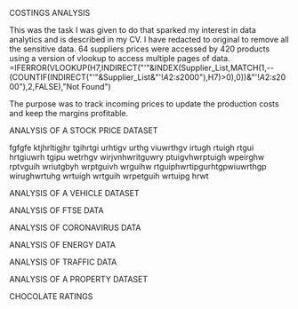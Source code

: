 COSTINGS ANALYSIS    

This was the task I was given to do that sparked my interest in data analytics and is described in my CV.
I have redacted to original to remove all the sensitive data.
64 suppliers prices were accessed by 420 products using a version of vlookup to access multiple pages of data.
=IFERROR(VLOOKUP(H7,INDIRECT("'"&INDEX(Supplier_List,MATCH(1,--(COUNTIF(INDIRECT("'"&Supplier_List&"'!$A$2:$s$2000"),H7)>0),0))&"'!$A$2:$s$2000"),2,FALSE),"Not Found")

The purpose was to track incoming prices to update the production costs and keep the margins profitable. 

ANALYSIS OF A STOCK PRICE DATASET



fgfgfe ktjhrltigjhr tgihrtgi urhtigv urthg viuwrthgv irtugh rtuigh rtgui hrtgiuwrh tgipu wetrhgv wirjvnhwritguwry ptuigvhwrptuigh wpeirghw rptvguih wriutgbyh wrptguivh wrguihw rtguiphwrtipgurhtgpwiuwrthgp wirughwrtuhg wrtuigh wrtguih wrpetguih wrtuipg hrwt

ANALYSIS OF A VEHICLE DATASET

ANALYSIS OF FTSE DATA

ANALYSIS OF CORONAVIRUS DATA

ANALYSIS OF ENERGY DATA

ANALYSIS OF TRAFFIC DATA

ANALYSIS OF A PROPERTY DATASET

CHOCOLATE RATINGS
